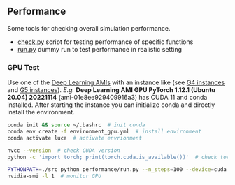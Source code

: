 ## Performance

Some tools for checking overall simulation performance.

- [check.py](./check.py) script for testing performance of specific functions
- [run.py](./run.py) dummy run to test performance in realistic setting

### GPU Test

Use one of the [Deep Learning AMIs](https://aws.amazon.com/machine-learning/amis/) with an instance like
 (see [G4 instances](https://aws.amazon.com/ec2/instance-types/g4/) and [G5 instances](https://aws.amazon.com/ec2/instance-types/g5/)).
_E.g._ **Deep Learning AMI GPU PyTorch 1.12.1 (Ubuntu 20.04) 20221114** (ami-01e8ee929409916a3) has CUDA 11 and conda installed.
After starting the instance you can initialize conda and directly install the environment.

```bash
conda init && source ~/.bashrc  # init conda
conda env create -f environment_gpu.yml  # install environment
conda activate luca  # activate envrionment

nvcc --version  # check CUDA version
python -c 'import torch; print(torch.cuda.is_available())'  # check torch was compiled for it

PYTHONPATH=./src python performance/run.py --n_steps=100 --device=cuda  # start run using GPU
nvidia-smi -l 1  # monitor GPU
```

